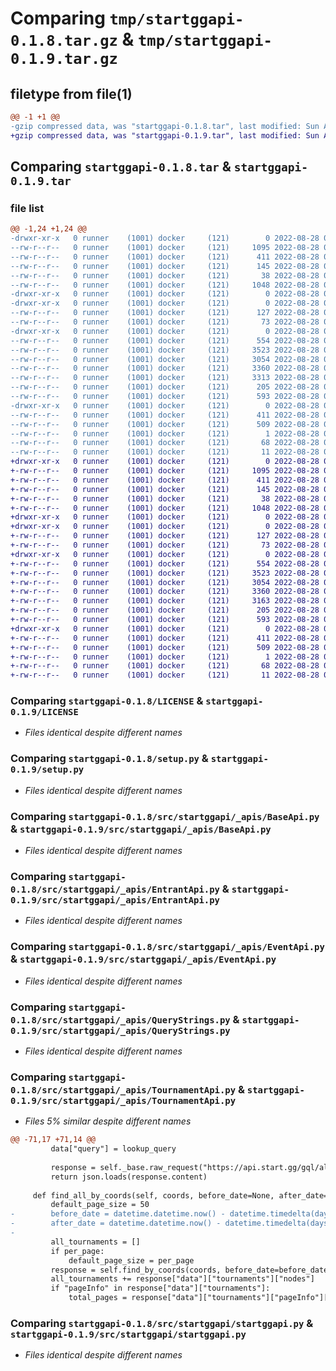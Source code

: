 # Comparing `tmp/startggapi-0.1.8.tar.gz` & `tmp/startggapi-0.1.9.tar.gz`

## filetype from file(1)

```diff
@@ -1 +1 @@
-gzip compressed data, was "startggapi-0.1.8.tar", last modified: Sun Aug 28 04:44:00 2022, max compression
+gzip compressed data, was "startggapi-0.1.9.tar", last modified: Sun Aug 28 06:09:19 2022, max compression
```

## Comparing `startggapi-0.1.8.tar` & `startggapi-0.1.9.tar`

### file list

```diff
@@ -1,24 +1,24 @@
-drwxr-xr-x   0 runner    (1001) docker     (121)        0 2022-08-28 04:44:00.164858 startggapi-0.1.8/
--rw-r--r--   0 runner    (1001) docker     (121)     1095 2022-08-28 04:43:50.000000 startggapi-0.1.8/LICENSE
--rw-r--r--   0 runner    (1001) docker     (121)      411 2022-08-28 04:44:00.164858 startggapi-0.1.8/PKG-INFO
--rw-r--r--   0 runner    (1001) docker     (121)      145 2022-08-28 04:43:50.000000 startggapi-0.1.8/README.md
--rw-r--r--   0 runner    (1001) docker     (121)       38 2022-08-28 04:44:00.164858 startggapi-0.1.8/setup.cfg
--rw-r--r--   0 runner    (1001) docker     (121)     1048 2022-08-28 04:43:50.000000 startggapi-0.1.8/setup.py
-drwxr-xr-x   0 runner    (1001) docker     (121)        0 2022-08-28 04:44:00.160858 startggapi-0.1.8/src/
-drwxr-xr-x   0 runner    (1001) docker     (121)        0 2022-08-28 04:44:00.160858 startggapi-0.1.8/src/startggapi/
--rw-r--r--   0 runner    (1001) docker     (121)      127 2022-08-28 04:43:50.000000 startggapi-0.1.8/src/startggapi/__init__.py
--rw-r--r--   0 runner    (1001) docker     (121)       73 2022-08-28 04:43:50.000000 startggapi-0.1.8/src/startggapi/__version__.py
-drwxr-xr-x   0 runner    (1001) docker     (121)        0 2022-08-28 04:44:00.164858 startggapi-0.1.8/src/startggapi/_apis/
--rw-r--r--   0 runner    (1001) docker     (121)      554 2022-08-28 04:43:50.000000 startggapi-0.1.8/src/startggapi/_apis/BaseApi.py
--rw-r--r--   0 runner    (1001) docker     (121)     3523 2022-08-28 04:43:50.000000 startggapi-0.1.8/src/startggapi/_apis/EntrantApi.py
--rw-r--r--   0 runner    (1001) docker     (121)     3054 2022-08-28 04:43:50.000000 startggapi-0.1.8/src/startggapi/_apis/EventApi.py
--rw-r--r--   0 runner    (1001) docker     (121)     3360 2022-08-28 04:43:50.000000 startggapi-0.1.8/src/startggapi/_apis/QueryStrings.py
--rw-r--r--   0 runner    (1001) docker     (121)     3313 2022-08-28 04:43:50.000000 startggapi-0.1.8/src/startggapi/_apis/TournamentApi.py
--rw-r--r--   0 runner    (1001) docker     (121)      205 2022-08-28 04:43:50.000000 startggapi-0.1.8/src/startggapi/_apis/__init__.py
--rw-r--r--   0 runner    (1001) docker     (121)      593 2022-08-28 04:43:50.000000 startggapi-0.1.8/src/startggapi/startggapi.py
-drwxr-xr-x   0 runner    (1001) docker     (121)        0 2022-08-28 04:44:00.160858 startggapi-0.1.8/src/startggapi.egg-info/
--rw-r--r--   0 runner    (1001) docker     (121)      411 2022-08-28 04:44:00.000000 startggapi-0.1.8/src/startggapi.egg-info/PKG-INFO
--rw-r--r--   0 runner    (1001) docker     (121)      509 2022-08-28 04:44:00.000000 startggapi-0.1.8/src/startggapi.egg-info/SOURCES.txt
--rw-r--r--   0 runner    (1001) docker     (121)        1 2022-08-28 04:44:00.000000 startggapi-0.1.8/src/startggapi.egg-info/dependency_links.txt
--rw-r--r--   0 runner    (1001) docker     (121)       68 2022-08-28 04:44:00.000000 startggapi-0.1.8/src/startggapi.egg-info/requires.txt
--rw-r--r--   0 runner    (1001) docker     (121)       11 2022-08-28 04:44:00.000000 startggapi-0.1.8/src/startggapi.egg-info/top_level.txt
+drwxr-xr-x   0 runner    (1001) docker     (121)        0 2022-08-28 06:09:19.346647 startggapi-0.1.9/
+-rw-r--r--   0 runner    (1001) docker     (121)     1095 2022-08-28 06:09:09.000000 startggapi-0.1.9/LICENSE
+-rw-r--r--   0 runner    (1001) docker     (121)      411 2022-08-28 06:09:19.346647 startggapi-0.1.9/PKG-INFO
+-rw-r--r--   0 runner    (1001) docker     (121)      145 2022-08-28 06:09:09.000000 startggapi-0.1.9/README.md
+-rw-r--r--   0 runner    (1001) docker     (121)       38 2022-08-28 06:09:19.346647 startggapi-0.1.9/setup.cfg
+-rw-r--r--   0 runner    (1001) docker     (121)     1048 2022-08-28 06:09:09.000000 startggapi-0.1.9/setup.py
+drwxr-xr-x   0 runner    (1001) docker     (121)        0 2022-08-28 06:09:19.346647 startggapi-0.1.9/src/
+drwxr-xr-x   0 runner    (1001) docker     (121)        0 2022-08-28 06:09:19.346647 startggapi-0.1.9/src/startggapi/
+-rw-r--r--   0 runner    (1001) docker     (121)      127 2022-08-28 06:09:09.000000 startggapi-0.1.9/src/startggapi/__init__.py
+-rw-r--r--   0 runner    (1001) docker     (121)       73 2022-08-28 06:09:09.000000 startggapi-0.1.9/src/startggapi/__version__.py
+drwxr-xr-x   0 runner    (1001) docker     (121)        0 2022-08-28 06:09:19.346647 startggapi-0.1.9/src/startggapi/_apis/
+-rw-r--r--   0 runner    (1001) docker     (121)      554 2022-08-28 06:09:09.000000 startggapi-0.1.9/src/startggapi/_apis/BaseApi.py
+-rw-r--r--   0 runner    (1001) docker     (121)     3523 2022-08-28 06:09:09.000000 startggapi-0.1.9/src/startggapi/_apis/EntrantApi.py
+-rw-r--r--   0 runner    (1001) docker     (121)     3054 2022-08-28 06:09:09.000000 startggapi-0.1.9/src/startggapi/_apis/EventApi.py
+-rw-r--r--   0 runner    (1001) docker     (121)     3360 2022-08-28 06:09:09.000000 startggapi-0.1.9/src/startggapi/_apis/QueryStrings.py
+-rw-r--r--   0 runner    (1001) docker     (121)     3163 2022-08-28 06:09:09.000000 startggapi-0.1.9/src/startggapi/_apis/TournamentApi.py
+-rw-r--r--   0 runner    (1001) docker     (121)      205 2022-08-28 06:09:09.000000 startggapi-0.1.9/src/startggapi/_apis/__init__.py
+-rw-r--r--   0 runner    (1001) docker     (121)      593 2022-08-28 06:09:09.000000 startggapi-0.1.9/src/startggapi/startggapi.py
+drwxr-xr-x   0 runner    (1001) docker     (121)        0 2022-08-28 06:09:19.346647 startggapi-0.1.9/src/startggapi.egg-info/
+-rw-r--r--   0 runner    (1001) docker     (121)      411 2022-08-28 06:09:19.000000 startggapi-0.1.9/src/startggapi.egg-info/PKG-INFO
+-rw-r--r--   0 runner    (1001) docker     (121)      509 2022-08-28 06:09:19.000000 startggapi-0.1.9/src/startggapi.egg-info/SOURCES.txt
+-rw-r--r--   0 runner    (1001) docker     (121)        1 2022-08-28 06:09:19.000000 startggapi-0.1.9/src/startggapi.egg-info/dependency_links.txt
+-rw-r--r--   0 runner    (1001) docker     (121)       68 2022-08-28 06:09:19.000000 startggapi-0.1.9/src/startggapi.egg-info/requires.txt
+-rw-r--r--   0 runner    (1001) docker     (121)       11 2022-08-28 06:09:19.000000 startggapi-0.1.9/src/startggapi.egg-info/top_level.txt
```

### Comparing `startggapi-0.1.8/LICENSE` & `startggapi-0.1.9/LICENSE`

 * *Files identical despite different names*

### Comparing `startggapi-0.1.8/setup.py` & `startggapi-0.1.9/setup.py`

 * *Files identical despite different names*

### Comparing `startggapi-0.1.8/src/startggapi/_apis/BaseApi.py` & `startggapi-0.1.9/src/startggapi/_apis/BaseApi.py`

 * *Files identical despite different names*

### Comparing `startggapi-0.1.8/src/startggapi/_apis/EntrantApi.py` & `startggapi-0.1.9/src/startggapi/_apis/EntrantApi.py`

 * *Files identical despite different names*

### Comparing `startggapi-0.1.8/src/startggapi/_apis/EventApi.py` & `startggapi-0.1.9/src/startggapi/_apis/EventApi.py`

 * *Files identical despite different names*

### Comparing `startggapi-0.1.8/src/startggapi/_apis/QueryStrings.py` & `startggapi-0.1.9/src/startggapi/_apis/QueryStrings.py`

 * *Files identical despite different names*

### Comparing `startggapi-0.1.8/src/startggapi/_apis/TournamentApi.py` & `startggapi-0.1.9/src/startggapi/_apis/TournamentApi.py`

 * *Files 5% similar despite different names*

```diff
@@ -71,17 +71,14 @@
         data["query"] = lookup_query
 
         response = self._base.raw_request("https://api.start.gg/gql/alpha", data)
         return json.loads(response.content)
 
     def find_all_by_coords(self, coords, before_date=None, after_date=None, per_page=None, radius=None):
         default_page_size = 50
-        before_date = datetime.datetime.now() - datetime.timedelta(days=1)
-        after_date = datetime.datetime.now() - datetime.timedelta(days=7)
-
         all_tournaments = []
         if per_page:
             default_page_size = per_page
         response = self.find_by_coords(coords, before_date=before_date, after_date=after_date, page=1, per_page=default_page_size, radius=radius)
         all_tournaments += response["data"]["tournaments"]["nodes"]
         if "pageInfo" in response["data"]["tournaments"]:
             total_pages = response["data"]["tournaments"]["pageInfo"]["totalPages"]
```

### Comparing `startggapi-0.1.8/src/startggapi/startggapi.py` & `startggapi-0.1.9/src/startggapi/startggapi.py`

 * *Files identical despite different names*

